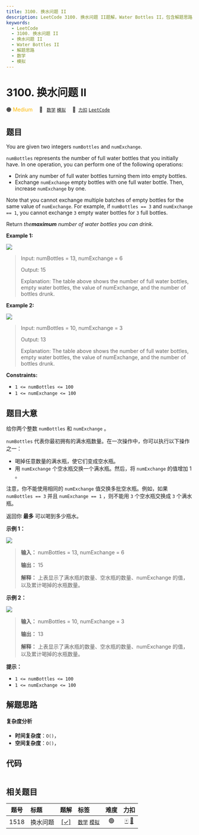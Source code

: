 ```yaml
---
title: 3100. 换水问题 II
description: LeetCode 3100. 换水问题 II题解，Water Bottles II，包含解题思路、复杂度分析以及完整的 JavaScript 代码实现。
keywords:
  - LeetCode
  - 3100. 换水问题 II
  - 换水问题 II
  - Water Bottles II
  - 解题思路
  - 数学
  - 模拟
---
```


# 3100. 换水问题 II

🟠 <font color=#ffb800>Medium</font>&emsp; 🔖&ensp; [`数学`](/tag/math.md) [`模拟`](/tag/simulation.md)&emsp; 🔗&ensp;[`力扣`](https://leetcode.cn/problems/water-bottles-ii) [`LeetCode`](https://leetcode.com/problems/water-bottles-ii)

## 题目

You are given two integers `numBottles` and `numExchange`.

`numBottles` represents the number of full water bottles that you initially
have. In one operation, you can perform one of the following operations:

  * Drink any number of full water bottles turning them into empty bottles.
  * Exchange `numExchange` empty bottles with one full water bottle. Then, increase `numExchange` by one.

Note that you cannot exchange multiple batches of empty bottles for the same
value of `numExchange`. For example, if `numBottles == 3` and `numExchange ==
1`, you cannot exchange `3` empty water bottles for `3` full bottles.

Return _the**maximum** number of water bottles you can drink_.



**Example 1:**

![](https://assets.leetcode.com/uploads/2024/01/28/exampleone1.png)

> Input: numBottles = 13, numExchange = 6
> 
> Output: 15
> 
> Explanation: The table above shows the number of full water bottles, empty water bottles, the value of numExchange, and the number of bottles drunk.

**Example 2:**

![](https://assets.leetcode.com/uploads/2024/01/28/example231.png)

> Input: numBottles = 10, numExchange = 3
> 
> Output: 13
> 
> Explanation: The table above shows the number of full water bottles, empty water bottles, the value of numExchange, and the number of bottles drunk.

**Constraints:**

  * `1 <= numBottles <= 100 `
  * `1 <= numExchange <= 100`


## 题目大意

给你两个整数 `numBottles` 和 `numExchange` 。

`numBottles` 代表你最初拥有的满水瓶数量。在一次操作中，你可以执行以下操作之一：

  * 喝掉任意数量的满水瓶，使它们变成空水瓶。
  * 用 `numExchange` 个空水瓶交换一个满水瓶。然后，将 `numExchange` 的值增加 1 。

注意，你不能使用相同的 `numExchange` 值交换多批空水瓶。例如，如果 `numBottles == 3` 并且 `numExchange ==
1` ，则不能用 `3` 个空水瓶交换成 `3` 个满水瓶。

返回你 **最多** 可以喝到多少瓶水。



**示例 1：**

![](https://assets.leetcode.com/uploads/2024/01/28/exampleone1.png)

> 
> 
> 
> 
> 
> **输入：** numBottles = 13, numExchange = 6
> 
> **输出：** 15
> 
> **解释：** 上表显示了满水瓶的数量、空水瓶的数量、numExchange 的值，以及累计喝掉的水瓶数量。
> 
> 

**示例 2：**

![](https://assets.leetcode.com/uploads/2024/01/28/example231.png)

> 
> 
> 
> 
> 
> **输入：** numBottles = 10, numExchange = 3
> 
> **输出：** 13
> 
> **解释：** 上表显示了满水瓶的数量、空水瓶的数量、numExchange 的值，以及累计喝掉的水瓶数量。



**提示：**

  * `1 <= numBottles <= 100 `
  * `1 <= numExchange <= 100`


## 解题思路

#### 复杂度分析

- **时间复杂度**：`O()`，
- **空间复杂度**：`O()`，

## 代码

```javascript

```

## 相关题目

<!-- prettier-ignore -->
| 题号 | 标题 | 题解 | 标签 | 难度 | 力扣 |
| :------: | :------ | :------: | :------ | :------: | :------: |
| 1518 | 换水问题 | [[✓]](/problem/1518.md) |  [`数学`](/tag/math.md) [`模拟`](/tag/simulation.md) | 🟢 | [🀄️](https://leetcode.cn/problems/water-bottles) [🔗](https://leetcode.com/problems/water-bottles) |